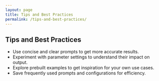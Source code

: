 ```yaml
---
layout: page
title: Tips and Best Practices
permalink: /tips-and-best-practices/
---
```

 <!DOCTYPE html>
<head>
    <meta charset="UTF-8">
    <title>OpenAI Playground User Manual</title>
</head>
<body>
 <h2>Tips and Best Practices</h2>
    <ul>
        <li>Use concise and clear prompts to get more accurate results.</li>
        <li>Experiment with parameter settings to understand their impact on output.</li>
        <li>Explore prebuilt examples to get inspiration for your own use cases.</li>
        <li>Save frequently used prompts and configurations for efficiency.</li>
    </ul>
</body>